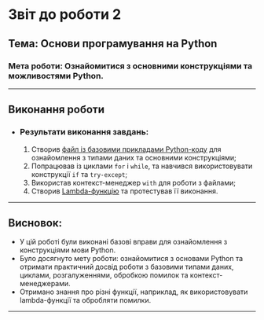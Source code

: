 # Звіт до роботи 2
## Тема: Основи програмування на Python  
### Мета роботи: Ознайомитися з основними конструкціями та можливостями Python.

---

## Виконання роботи

* ### Результати виконання завдань:
    1. Створив [файл із базовими прикладами Python-коду](./main.py) для ознайомлення з типами даних та основними конструкціями;
    1. Попрацював із циклами `for` і `while`, та навчився використовувати конструкції `if` та `try-except`;
    1. Використав контекст-менеджер `with` для роботи з файлами;
    1. Створив [Lambda-функцію](./main.py) та протестував її виконання.

---

## Висновок:

- У цій роботі були виконані базові вправи для ознайомлення з конструкціями мови Python.
- Було досягнуто мету роботи: ознайомитися з основами Python та отримати практичний досвід роботи з базовими типами даних, циклами, розгалуженнями, обробкою помилок та контекст-менеджерами.
- Отримано знання про різні функції, наприклад, як використовувати lambda-функції та обробляти помилки.

---